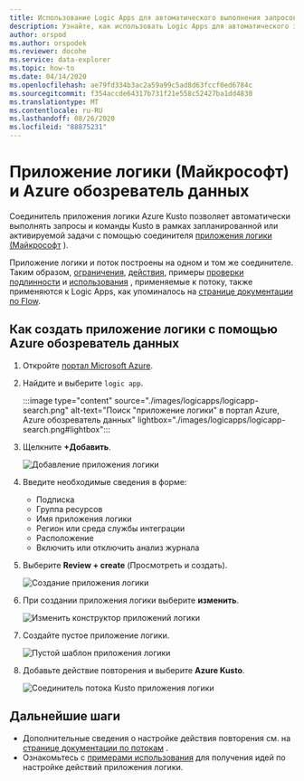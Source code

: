```yaml
---
title: Использование Logic Apps для автоматического выполнения запросов Kusto
description: Узнайте, как использовать Logic Apps для автоматического запуска запросов и команд Kusto и планирования их выполнения.
author: orspod
ms.author: orspodek
ms.reviewer: docohe
ms.service: data-explorer
ms.topic: how-to
ms.date: 04/14/2020
ms.openlocfilehash: ae79fd334b3ac2a59a99c5ad8d63fccf0ed6784c
ms.sourcegitcommit: f354accde64317b731f21e558c52427ba1dd4830
ms.translationtype: MT
ms.contentlocale: ru-RU
ms.lasthandoff: 08/26/2020
ms.locfileid: "88875231"
---
```

# <a name="microsoft-logic-app-and-azure-data-explorer"></a>Приложение логики (Майкрософт) и Azure обозреватель данных

Соединитель приложения логики Azure Kusto позволяет автоматически выполнять запросы и команды Kusto в рамках запланированной или активируемой задачи с помощью соединителя [приложения логики (Майкрософт](https://docs.microsoft.com/azure/logic-apps/logic-apps-what-are-logic-apps) ).

Приложение логики и поток построены на одном и том же соединителе. Таким образом, [ограничения](flow.md#limitations), [действия](flow.md#azure-kusto-flow-actions), примеры [проверки подлинности](flow.md#authentication) и [использования](flow.md#azure-kusto-flow-actions) , применяемые к потоку, также применяются к Logic Apps, как упоминалось на [странице документации по Flow](flow.md).

## <a name="how-to-create-a-logic-app-with-azure-data-explorer"></a>Как создать приложение логики с помощью Azure обозреватель данных

1. Откройте [портал Microsoft Azure](https://ms.portal.azure.com/). 
1. Найдите и выберите `logic app`.

    :::image type="content" source="./images/logicapps/logicapp-search.png" alt-text="Поиск &quot;приложение логики&quot; в портал Azure, Azure обозреватель данных" lightbox="./images/logicapps/logicapp-search.png#lightbox":::

1. Щелкните **+Добавить**.

    ![Добавление приложения логики](./Images/logicapps/logicapp-add.png)

1. Введите необходимые сведения в форме:
    * Подписка
    * Группа ресурсов
    * Имя приложения логики
    * Регион или среда службы интеграции
    * Расположение
    * Включить или отключить анализ журнала
1. Выберите **Review + create** (Просмотреть и создать).

    ![Создание приложения логики](./Images/logicapps/logicapp-create-new.png)

1. При создании приложения логики выберите **изменить**.

    ![Изменить конструктор приложений логики](./Images/logicapps/logicapp-editdesigner.png "logicapp — едитдесигнер")

1. Создайте пустое приложение логики.

    ![Пустой шаблон приложения логики](./Images/logicapps/logicapp-blanktemplate.png "logicapp — бланктемплате")

1. Добавьте действие повторения и выберите **Azure Kusto**.

    ![Соединитель потока Kusto приложения логики](./Images/logicapps/logicapp-kustoconnector.png "logicapp — кустоконнектор")

## <a name="next-steps"></a>Дальнейшие шаги

* Дополнительные сведения о настройке действия повторения см. на [странице документации по потокам](flow.md) .
* Ознакомьтесь с [примерами использования](flow.md#azure-kusto-flow-actions) для получения идей по настройке действий приложения логики.
